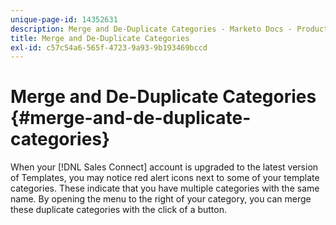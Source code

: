 ```yaml
---
unique-page-id: 14352631
description: Merge and De-Duplicate Categories - Marketo Docs - Product Documentation
title: Merge and De-Duplicate Categories
exl-id: c57c54a6-565f-4723-9a93-9b193469bccd
---
```

# Merge and De-Duplicate Categories {#merge-and-de-duplicate-categories}

When your [!DNL Sales Connect] account is upgraded to the latest version of Templates, you may notice red alert icons next to some of your template categories. These indicate that you have multiple categories with the same name. By opening the menu to the right of your category, you can merge these duplicate categories with the click of a button.
